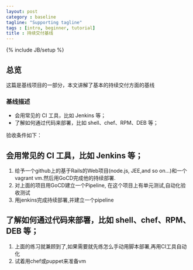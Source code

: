 ```yaml
---
layout: post
category : baseline
tagline: "Supporting tagline"
tags : [intro, beginner, tutorial]
title : 持续交付基线
---
```

{% include JB/setup %}

## 总览

这篇是基线项目的一部分，本文讲解了基本的持续交付方面的基线


### 基线描述

* 会用常见的 CI 工具，比如 Jenkins 等；
* 了解如何通过代码来部署，比如 shell、chef、RPM、DEB 等；

验收条件如下：

## 会用常见的 CI 工具，比如 Jenkins 等；

1. 给予一个github上的基于Rails的Web项目(node.js, JEE,and so on...)和一个vagrant vm.然后用GoCD完成他的持续部署.
2. 对上面的项目用GoCD建立一个Pipeline, 在这个项目上有单元测试,自动化验收测试
3. 用jenkins完成持续部署,并建立一个pipeline

## 了解如何通过代码来部署，比如 shell、chef、RPM、DEB 等；

1. 上面的练习就兼顾到了,如果需要就先练怎么手动用脚本部署,再用CI工具自动化
2. 试着用chef或puppet来准备vm
